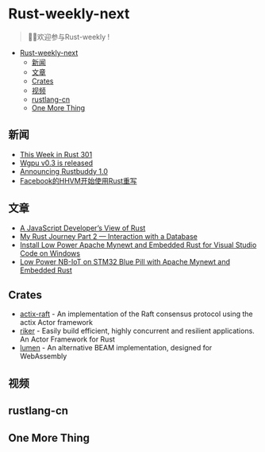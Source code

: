 # Rust-weekly-next

> 🎉🎉欢迎参与Rust-weekly !

- [Rust-weekly-next](#rust-weekly-next)
  - [新闻](#%e6%96%b0%e9%97%bb)
  - [文章](#%e6%96%87%e7%ab%a0)
  - [Crates](#crates)
  - [视频](#%e8%a7%86%e9%a2%91)
  - [rustlang-cn](#rustlang-cn)
  - [One More Thing](#one-more-thing)

## 新闻

- [This Week in Rust 301](https://this-week-in-rust.org/blog/2019/08/27/this-week-in-rust-301/)
- [Wgpu v0.3 is released](https://users.rust-lang.org/t/wgpu-v0-3-is-released/31682/1)
- [Announcing Rustbuddy 1.0](https://users.rust-lang.org/t/announcing-rustbuddy-1-0-a-coding-assistant/31510)
- [Facebook的HHVM开始使用Rust重写](https://www.linuxidc.com/Linux/2019-08/160417.htm)

## 文章

- [A JavaScript Developer’s View of Rust](https://medium.com/swlh/a-javascript-developers-view-of-rust-e702c11262c6)
- [My Rust Journey Part 2 — Interaction with a Database](https://medium.com/@daniel_markow/my-rust-journey-part-2-interaction-with-a-database-24fb53c9f27c)
- [Install Low Power Apache Mynewt and Embedded Rust for Visual Studio Code on Windows](https://medium.com/@ly.lee/install-low-power-apache-mynewt-and-embedded-rust-for-visual-studio-code-on-windows-f889e19c3405)
- [Low Power NB-IoT on STM32 Blue Pill with Apache Mynewt and Embedded Rust](https://medium.com/@ly.lee/low-power-nb-iot-on-stm32-blue-pill-with-apache-mynewt-and-embedded-rust-cef5a3ecdd90)

## Crates

- [actix-raft](https://github.com/railgun-rs/actix-raft) - An implementation of the Raft consensus protocol using the actix Actor framework
- [riker](https://github.com/riker-rs/riker) - Easily build efficient, highly concurrent and resilient applications. An Actor Framework for Rust
- [lumen](https://github.com/lumen/lumen) - An alternative BEAM implementation, designed for WebAssembly

## 视频

## rustlang-cn

## One More Thing
